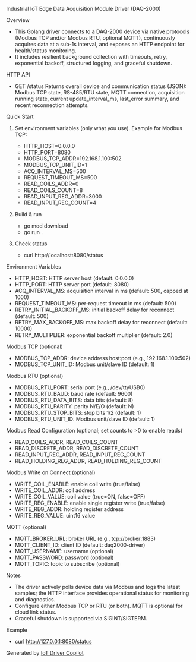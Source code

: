 Industrial IoT Edge Data Acquisition Module Driver (DAQ-2000)

Overview
- This Golang driver connects to a DAQ-2000 device via native protocols (Modbus TCP and/or Modbus RTU, optional MQTT), continuously acquires data at a sub-1s interval, and exposes an HTTP endpoint for health/status monitoring.
- It includes resilient background collection with timeouts, retry, exponential backoff, structured logging, and graceful shutdown.

HTTP API
- GET /status
  Returns overall device and communication status (JSON): Modbus TCP state, RS-485/RTU state, MQTT connection, acquisition running state, current update_interval_ms, last_error summary, and recent reconnection attempts.

Quick Start
1. Set environment variables (only what you use). Example for Modbus TCP:
   - HTTP_HOST=0.0.0.0
   - HTTP_PORT=8080
   - MODBUS_TCP_ADDR=192.168.1.100:502
   - MODBUS_TCP_UNIT_ID=1
   - ACQ_INTERVAL_MS=500
   - REQUEST_TIMEOUT_MS=500
   - READ_COILS_ADDR=0
   - READ_COILS_COUNT=8
   - READ_INPUT_REG_ADDR=3000
   - READ_INPUT_REG_COUNT=4

2. Build & run
   - go mod download
   - go run .

3. Check status
   - curl http://localhost:8080/status

Environment Variables
- HTTP_HOST: HTTP server host (default: 0.0.0.0)
- HTTP_PORT: HTTP server port (default: 8080)
- ACQ_INTERVAL_MS: acquisition interval in ms (default: 500, capped at 1000)
- REQUEST_TIMEOUT_MS: per-request timeout in ms (default: 500)
- RETRY_INITIAL_BACKOFF_MS: initial backoff delay for reconnect (default: 500)
- RETRY_MAX_BACKOFF_MS: max backoff delay for reconnect (default: 10000)
- RETRY_MULTIPLIER: exponential backoff multiplier (default: 2.0)

Modbus TCP (optional)
- MODBUS_TCP_ADDR: device address host:port (e.g., 192.168.1.100:502)
- MODBUS_TCP_UNIT_ID: Modbus unit/slave ID (default: 1)

Modbus RTU (optional)
- MODBUS_RTU_PORT: serial port (e.g., /dev/ttyUSB0)
- MODBUS_RTU_BAUD: baud rate (default: 9600)
- MODBUS_RTU_DATA_BITS: data bits (default: 8)
- MODBUS_RTU_PARITY: parity N/E/O (default: N)
- MODBUS_RTU_STOP_BITS: stop bits 1/2 (default: 1)
- MODBUS_RTU_UNIT_ID: Modbus unit/slave ID (default: 1)

Modbus Read Configuration (optional; set counts to >0 to enable reads)
- READ_COILS_ADDR, READ_COILS_COUNT
- READ_DISCRETE_ADDR, READ_DISCRETE_COUNT
- READ_INPUT_REG_ADDR, READ_INPUT_REG_COUNT
- READ_HOLDING_REG_ADDR, READ_HOLDING_REG_COUNT

Modbus Write on Connect (optional)
- WRITE_COIL_ENABLE: enable coil write (true/false)
- WRITE_COIL_ADDR: coil address
- WRITE_COIL_VALUE: coil value (true=ON, false=OFF)
- WRITE_REG_ENABLE: enable single register write (true/false)
- WRITE_REG_ADDR: holding register address
- WRITE_REG_VALUE: uint16 value

MQTT (optional)
- MQTT_BROKER_URL: broker URL (e.g., tcp://broker:1883)
- MQTT_CLIENT_ID: client ID (default: daq2000-driver)
- MQTT_USERNAME: username (optional)
- MQTT_PASSWORD: password (optional)
- MQTT_TOPIC: topic to subscribe (optional)

Notes
- The driver actively polls device data via Modbus and logs the latest samples; the HTTP interface provides operational status for monitoring and diagnostics.
- Configure either Modbus TCP or RTU (or both). MQTT is optional for cloud link status.
- Graceful shutdown is supported via SIGINT/SIGTERM.

Example
- curl http://127.0.0.1:8080/status

Generated by [IoT Driver Copilot](https://copilot.test.shifu.dev/)
